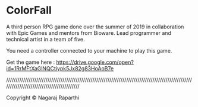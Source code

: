 # ColorFall
A third person RPG game done over the summer of 2019 in collaboration with Epic Games and mentors from Bioware.
Lead programmer and technical artist in a team of five.

You need a controller connected to your machine to play this game.

Get the game here : https://drive.google.com/open?id=1RrMFtXaGlNQCtiypk5Jx82g83HoAoB7e

//////////////////////////////////////////////////////////////////////////////////////////////////////////////////////////////////////////

Copyright © Nagaraj Raparthi
